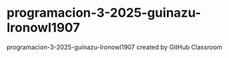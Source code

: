 # programacion-3-2025-guinazu-Ironowl1907
programacion-3-2025-guinazu-Ironowl1907 created by GitHub Classroom

